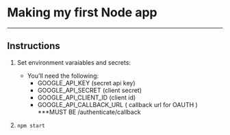# Making my first Node app

---

## Instructions

  1. Set environment varaiables and secrets:
      * You'll need the following:
        * GOOGLE_API_KEY (secret api key)
        * GOOGLE_API_SECRET (client secret)
        * GOOGLE_API_CLIENT_ID (client id)
        * GOOGLE_API_CALLBACK_URL ( callback url for OAUTH ) ***MUST BE /authenticate/callback

  2. `npm start`


